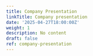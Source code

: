 ```yaml
---
title: Company Presentation
linkTitle: Company presentation
date: '2025-04-27T18:00:00Z'
weight: 1
description: No content
draft: false
ref: company-presentation
---
```


